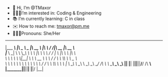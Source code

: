 - 👋 Hi, I’m @TMaxor
- 👩🏼‍💻I’m interested in: Coding & Engineering
- 📚 I’m currently learning: C in class
- ✉️ How to reach me: tmaxor@pm.me
- 🙋🏼‍♀️Pronouns: She/Her

 _________        _____ ______   ________     ___    ___ ________  ________     
|\___   ___\     |\   _ \  _   \|\   __  \   |\  \  /  /|\   __  \|\   __  \    
\|___ \  \_|     \ \  \\\__\ \  \ \  \|\  \  \ \  \/  / | \  \|\  \ \  \|\  \   
     \ \  \       \ \  \\|__| \  \ \   __  \  \ \    / / \ \  \\\  \ \   _  _\  
      \ \  \       \ \  \    \ \  \ \  \ \  \  /     \/   \ \  \\\  \ \  \\  \| 
       \ \__\       \ \__\    \ \__\ \__\ \__\/  /\   \    \ \_______\ \__\\ _\ 
        \|__|        \|__|     \|__|\|__|\|__/__/ /\ __\    \|_______|\|__|\|__|
                                             |__|/ \|__|                        
